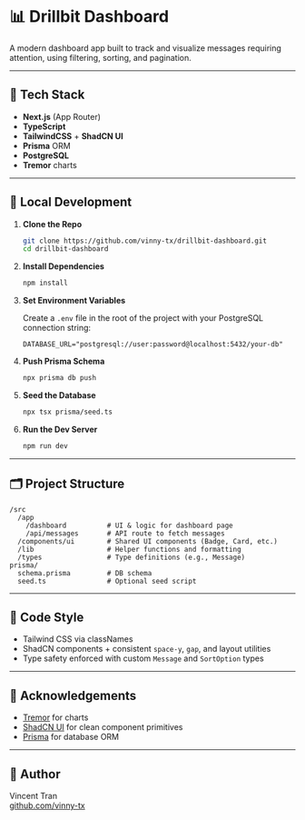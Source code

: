 # 📊 Drillbit Dashboard

A modern dashboard app built to track and visualize messages requiring attention, using filtering, sorting, and pagination.

---

## 🧰 Tech Stack

- **Next.js** (App Router)
- **TypeScript**
- **TailwindCSS** + **ShadCN UI**
- **Prisma** ORM
- **PostgreSQL**
- **Tremor** charts

---

## 🚀 Local Development

1. **Clone the Repo**

   ```bash
   git clone https://github.com/vinny-tx/drillbit-dashboard.git
   cd drillbit-dashboard
   ```

2. **Install Dependencies**

   ```bash
   npm install
   ```

3. **Set Environment Variables**

   Create a `.env` file in the root of the project with your PostgreSQL connection string:

   ```env
   DATABASE_URL="postgresql://user:password@localhost:5432/your-db"
   ```

4. **Push Prisma Schema**

   ```bash
   npx prisma db push
   ```

5. **Seed the Database**

   ```bash
   npx tsx prisma/seed.ts
   ```

6. **Run the Dev Server**

   ```bash
   npm run dev
   ```

---

## 🗂 Project Structure

```
/src
  /app
    /dashboard          # UI & logic for dashboard page
    /api/messages       # API route to fetch messages
  /components/ui        # Shared UI components (Badge, Card, etc.)
  /lib                  # Helper functions and formatting
  /types                # Type definitions (e.g., Message)
prisma/
  schema.prisma         # DB schema
  seed.ts               # Optional seed script
```

---

## 🧼 Code Style

- Tailwind CSS via classNames
- ShadCN components + consistent `space-y`, `gap`, and layout utilities
- Type safety enforced with custom `Message` and `SortOption` types

---

## 🙏 Acknowledgements

- [Tremor](https://www.tremor.so/) for charts
- [ShadCN UI](https://ui.shadcn.dev/) for clean component primitives
- [Prisma](https://www.prisma.io/) for database ORM

---

## 👤 Author

Vincent Tran  
[github.com/vinny-tx](https://github.com/vinny-tx)
